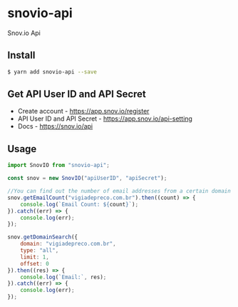 # snovio-api
Snov.io Api

## Install

```bash
$ yarn add snovio-api --save
```

## Get API User ID and API Secret

* Create account - https://app.snov.io/register
* API User ID and API Secret - https://app.snov.io/api-setting
* Docs - https://snov.io/api

## Usage

```js
import SnovIO from "snovio-api";

const snov = new SnovIO("apiUserID", "apiSecret");

//You can find out the number of email addresses from a certain domain
snov.getEmailCount("vigiadepreco.com.br").then((count) => {
    console.log(`Email Count: ${count}`);
}).catch((err) => {
    console.log(err);
});

snov.getDomainSearch({
    domain: "vigiadepreco.com.br",
    type: "all",
    limit: 1,
    offset: 0
}).then((res) => {
    console.log(`Email:`, res);
}).catch((err) => {
    console.log(err);
});
```
